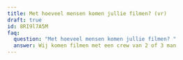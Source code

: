 ```yaml
---
title: Met hoeveel mensen komen jullie filmen? (vr)
draft: true
id: 8RI9l7A5M
faq:
  question: "Met hoeveel mensen komen jullie filmen? "
  answer: Wij komen filmen met een crew van 2 of 3 man
---
```

